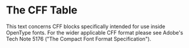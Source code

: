 # The CFF Table

This text concerns CFF blocks specifically intended for use inside OpenType fonts. For the wider applicable CFF format please see Adobe's Tech Note 5176 ("The Compact Font Format Specification").


